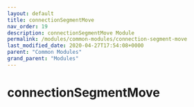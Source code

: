 ```yaml
---
layout: default
title: connectionSegmentMove 
nav_order: 19
description: connectionSegmentMove Module
permalink: /modules/common-modules/connection-segment-move
last_modified_date: 2020-04-27T17:54:08+0000
parent: "Common Modules"
grand_parent: "Modules"
---
```


# connectionSegmentMove